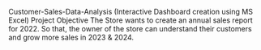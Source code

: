 Customer-Sales-Data-Analysis (Interactive Dashboard creation using MS Excel)
Project Objective
The Store wants to create an annual sales report for 2022. So that, the owner of the store can understand their customers and grow more sales in 2023 & 2024.
